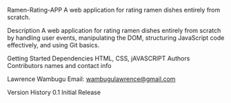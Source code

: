 Ramen-Rating-APP
A web application for rating ramen dishes entirely from scratch.

Description
A web application for rating ramen dishes entirely from scratch by handling user events, manipulating the DOM, structuring JavaScript code effectively, and using Git basics. 

Getting Started
Dependencies
HTML, CSS, jAVASCRIPT
Authors
Contributors names and contact info

Lawrence Wambugu Email: wambugulawrence@gmail.com

Version History
0.1
Initial Release
